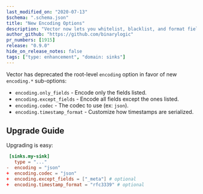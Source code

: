 ```yaml
---
last_modified_on: "2020-07-13"
$schema: ".schema.json"
title: "New Encoding Options"
description: "Vector now lets you whitelist, blacklist, and format fields when events are encoded"
author_github: "https://github.com/binarylogic"
pr_numbers: [1915]
release: "0.9.0"
hide_on_release_notes: false
tags: ["type: enhancement", "domain: sinks"]
---
```


Vector has deprecated the root-level `encoding` option in favor of new
`encoding.*` sub-options:

- `encoding.only_fields` - Encode only the fields listed.
- `encoding.except_fields` - Encode all fields except the ones listed.
- `encoding.codec` - The codec to use (ex: `json`).
- `encoding.timestamp_format` - Customize how timestamps are serialized.

## Upgrade Guide

Upgrading is easy:

```toml title="vector.toml"
 [sinks.my-sink]
   type = "..."
-  encoding = "json"
+  encoding.codec = "json"
+  encoding.except_fields = ["_meta"] # optional
+  encoding.timestamp_format = "rfc3339" # optional
```

